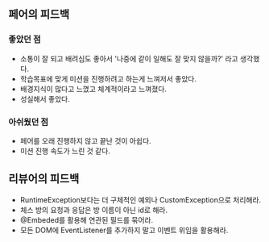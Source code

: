 ## 페어의 피드백

### 좋았던 점

- 소통이 잘 되고 배려심도 좋아서 '나중에 같이 일해도 잘 맞지 않을까?' 라고 생각했다.
- 학습목표에 맞게 미션을 진행하려고 하는게 느껴저서 좋았다.
- 배경지식이 많다고 느꼈고 체계적이라고 느껴졌다.
- 성실해서 좋았다.



### 아쉬웠던 점

- 페어를 오래 진행하지 않고 끝난 것이 아쉽다.
- 미션 진행 속도가 느린 것 같다.



## 리뷰어의 피드백

- RuntimeException보다는 더 구체적인 예외나 CustomException으로 처리해라.
- 체스 방의 요청과 응답은 방 이름이 아닌 id로 해라.
- @Embeded를 활용해 연관된 필드를 묶어라.
- 모든 DOM에 EventListener를 추가하지 말고 이벤트 위임을 활용해라.

